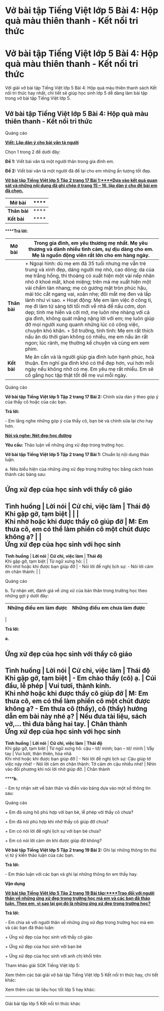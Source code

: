 # Vở bài tập Tiếng Việt lớp 5 Bài 4: Hộp quà màu thiên thanh - Kết nối tri thức

# Vở bài tập Tiếng Việt lớp 5 Bài 4: Hộp quà màu thiên thanh - Kết nối tri thức

Với giải vở bài tập Tiếng Việt lớp 5 Bài 4: Hộp quà màu thiên thanh sách Kết nối tri thức hay nhất, chi tiết sẽ giúp học sinh lớp 5 dễ dàng làm bài tập trong vở bài tập Tiếng Việt lớp 5.

## Vở bài tập Tiếng Việt lớp 5 Bài 4: Hộp quà màu thiên thanh - Kết nối tri thức

Quảng cáo

[**Viết: Lập dàn ý cho bài văn tả người**](https://vietjack.com/vbt-tieng-viet-5-kn/viet-lap-dan-y-cho-bai-van-ta-nguoi.jsp)

Chọn 1 trong 2 đề dưới đây:

**Đề 1:** Viết bài văn tả một người thân trong gia đình em.

**Đề 2:** Viết bài văn tả một người đã để lại cho em những ấn tượng tốt đẹp.

[**Vở bài tập Tiếng Việt lớp 5 Tập 2 trang 17 Bài 1:****Dựa vào kết quả quan sát và những nội dung đã ghi chép ở trang 15 – 16, lập dàn ý cho đề bài em đã chọn.**](https://vietjack.com/vbt-tieng-viet-5-kn/dua-vao-ket-qua-quan-sat-va-nhung-noi-dung-da-ghi-chep-vm.jsp)

**Mở bài** |  ****  
---|---  
**Thân bài** |  ****  
**Kết bài** |  ****  
  
******Trả lời:**

**Mở bài** |  Trong gia đình, em yêu thương mẹ nhất. Mẹ yêu thương và dành nhiều tình cảm, sự dịu dàng cho em. Mẹ là nguồn động viên rất lớn cho em hàng ngày.  
---|---  
**Thân bài** |  \+ Ngoại hình: dù mẹ em đã 35 tuổi nhưng mẹ vẫn trẻ trung và xinh đẹp, dáng người mẹ nhỏ, cao dỏng; da của mẹ trắng hồng, thi thoảng có xuất hiện một vài nếp nhăn nhỏ ở khoé mắt, khoé miệng; trên má mẹ xuất hiện một vài chấm tàn nhang; mẹ có gương mặt tròn phúc hậu, mái tóc cắt ngang vai, xoăn nhẹ; đôi mắt mẹ đen và lấp lánh như vì sao. \+ Hoạt động: Mẹ em làm việc ở công ti, mẹ đi làm từ sáng tới tối mới về nhà để nấu cơm, dọn dẹp; tính mẹ hiền và cởi mở, mẹ luôn nhẹ nhàng với cả gia đình, không quát mắng nặng lời với em; mẹ luôn giúp đỡ mọi người xung quanh những lúc có công việc, chuyện khó khăn. \+ Sở trường, tính tình: Mẹ em rất thích nấu ăn dù thời gian không có nhiều, mẹ em nấu ăn rất ngon; lúc rảnh, mẹ thường kể chuyện và cùng em xem phim.   
**Kết bài** |  Mẹ ân cần và là người giúp gia đình luôn hạnh phúc, hoà thuận. Em nghĩ gia đình khó có thể đẹp hơn, vui hơn mỗi ngày nếu không nhờ có mẹ. Em yêu mẹ rất nhiều. Em sẽ cố gắng học tập thật tốt để mẹ vui mỗi ngày.  
  
Quảng cáo

**Vở bài tập Tiếng Việt lớp 5 Tập 2 trang 17 Bài 2:** Chỉnh sửa dàn ý theo góp ý của thầy cô hoặc của các bạn.

**Trả lời:**

\- Em lắng nghe những góp ý của thầy cô, bạn bè và chỉnh sửa lại cho hay hơn.

[**Nói và nghe: Nét đẹp học đường**](https://vietjack.com/vbt-tieng-viet-5-kn/noi-va-nghe-net-dep-hoc-duong.jsp)

**Yêu cầu:** Thảo luận về những ứng xử đẹp trong trường học.

**Vở bài tập Tiếng Việt lớp 5 Tập 2 trang 17 Bài 1:** Chuẩn bị nội dung thảo luận.

a. Nêu biểu hiện của những ứng xử đẹp trong trường học bằng cách hoàn thành các bảng sau:

**Ứng xử đẹp của học sinh với thầy cô giáo**  
---  
**Tình huống** |  **Lời nói** |  **Cử chỉ, việc làm** |  **Thái độ**  
Khi gặp gỡ, tạm biệt |  |  |   
Khi nhờ hoặc khi được thầy cô giúp đỡ |  M: Em thưa cô, em có thể làm phiền cô một chút được không ạ? |  |   
**Ứng xử đẹp của học sinh với học sinh**  
---  
**Tình huống** |  **Lời nói** |  **Cử chỉ, việc làm** |  **Thái độ**  
Khi gặp gỡ, tạm biệt |  Từ ngữ xưng hô: |  |   
Khi nhờ hoặc khi được bạn giúp đỡ |  \- Nói lời đề nghị lịch sự: \- Nói lời cảm ơn chân thành: |  |   
  
Quảng cáo

b. Tự nhận xét, đánh giá về ứng xử của bản thân trong trường học theo những gợi ý dưới đây:

**Những điều em làm được** |  **Những điều em chưa làm được**  
---|---  
|   
  
**Trả lời:**

**a.**

**Ứng xử đẹp của học sinh với thầy cô giáo**  
---  
**Tình huống** |  **Lời nói** |  **Cử chỉ, việc làm** |  **Thái độ**  
Khi gặp gỡ, tạm biệt |  \- Em chào thầy (cô) ạ. |  Cúi đầu, lễ phép |  Vui tươi, thành kính.  
Khi nhờ hoặc khi được thầy cô giúp đỡ |  M: Em thưa cô, em có thể làm phiền cô một chút được không ạ? \- Em thưa cô (thầy), cô (thầy) hướng dẫn em bài này nhé ạ? |  Nếu đưa tài liệu, sách vở,... thì đưa bằng hai tay. |  Chân thành  
**Ứng xử đẹp của học sinh với học sinh**  
---  
**Tình huống** |  **Lời nói** |  **Cử chỉ, việc làm** |  **Thái độ**  
Khi gặp gỡ, tạm biệt |  Từ ngữ xưng hô: cậu – tớ/ mình; bạn – tớ/ mình |  Vẫy tay |  Vui tươi, thân thiên, hòa nhã  
Khi nhờ hoặc khi được bạn giúp đỡ |  \- Nói lời đề nghị lịch sự: Cậu giúp tớ việc này nhé! \- Nói lời cảm ơn chân thành: Tớ cảm ơn cậu nhiều nhé! |  Nhìn vào đối phương khi nói lời nhờ giúp đỡ. |  Chân thành  
  
******b.**

\- Em tự nhận xét về bản thân và điền vào bảng dựa vào một số thông tin sau:

Quảng cáo

\+ Em đã xưng hô phù hợp với bạn bè, lễ phép với thầy cô chưa?

\+ Em đã nói phù hợp khi nhờ thầy cô giúp đỡ chưa?

\+ Em có nói lời đề nghị lịch sự với bạn bè chưa?

\+ Em có nói lời cảm ơn khi được giúp đỡ không?

**Vở bài tập Tiếng Việt lớp 5 Tập 2 trang 19 Bài 2:** Ghi lại những thông tin thú vị từ ý kiến thảo luận của các bạn.

**Trả lời:**

\- Em thảo luận với các bạn và ghi lại những thông tin em thấy hay.

**Vận dụng**

[**Vở bài tập Tiếng Việt lớp 5 Tập 2 trang 19 Bài tập:****Trao đổi với người thân về những ứng xử đẹp trong trường học mà em và các bạn đã thảo luận. Theo em, vì sao lại gọi đó là những ứng xử đẹp trong trường học?**](https://vietjack.com/vbt-tieng-viet-5-kn/trao-doi-voi-nguoi-than-ve-nhung-ung-xu-dep-trong-truong-hoc-vm.jsp)

**Trả lời:**

\- Em chia sẻ với người thân về những ứng xử đẹp trong trường học mà em và các bạn đã thảo luận: 

\+ Ứng xử đẹp của học sinh với thầy cô giáo

\+ Ứng xử đẹp của học sinh với bạn bè

\+ Ứng xử đẹp của học sinh với anh chị khối trên

Tham khảo giải SGK Tiếng Việt lớp 5:

Xem thêm các bài giải vở bài tập Tiếng Việt lớp 5 Kết nối tri thức hay, chi tiết khác:

Xem thêm các tài liệu học tốt lớp 5 hay khác:

* * *

Giải bài tập lớp 5 Kết nối tri thức khác
